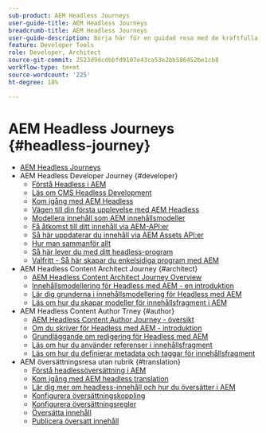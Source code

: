 ```yaml
---
sub-product: AEM Headless Journeys
user-guide-title: AEM Headless Journeys
breadcrumb-title: AEM Headless Journeys
user-guide-description: Börja här för en guidad resa med de kraftfulla och flexibla headless-funktionerna i AEM, deras kapaciteter och hur du kan utnyttja dem i ditt projekt.
feature: Developer Tools
role: Developer, Architect
source-git-commit: 2523d9dcdbbfd9107e43ca53e2bb586452be1cb8
workflow-type: tm+mt
source-wordcount: '225'
ht-degree: 18%

---
```



# AEM Headless Journeys {#headless-journey}

+ [AEM Headless Journeys](/help/journey-headless/home.md)
+ AEM Headless Developer Journey {#developer}
   + [Förstå Headless i AEM](developer/overview.md)
   + [Läs om CMS Headless Development](developer/learn-about.md)
   + [Kom igång med AEM Headless](developer/getting-started.md)
   + [Vägen till din första upplevelse med AEM Headless](developer/path-to-first-experience.md)
   + [Modellera innehåll som AEM innehållsmodeller](developer/model-your-content.md)
   + [Få åtkomst till ditt innehåll via AEM-API:er](developer/access-your-content.md)
   + [Så här uppdaterar du innehåll via AEM Assets API:er](developer/update-your-content.md)
   + [Hur man sammanför allt](developer/put-it-all-together.md)
   + [Så här lever du med ditt headless-program](developer/go-live.md)
   + [Valfritt - Så här skapar du enkelsidiga program med AEM](developer/create-spa.md)
+ AEM Headless Content Architect Journey {#architect}
   + [AEM Headless Content Architect Journey Overview](architect/overview.md)
   + [Innehållsmodellering för Headless med AEM - en introduktion](architect/introduction.md)
   + [Lär dig grunderna i innehållsmodellering för Headless med AEM](architect/basics.md)
   + [Läs om hur du skapar modeller för innehållsfragment i AEM](architect/model-structure.md)
+ AEM Headless Content Author Trney {#author}
   + [AEM Headless Content Author Journey - översikt](author/overview.md)
   + [Om du skriver för Headless med AEM - introduktion](author/introduction.md)
   + [Grundläggande om redigering för Headless med AEM](author/basics.md)
   + [Läs om hur du använder referenser i innehållsfragment](author/references.md)
   + [Läs om hur du definierar metadata och taggar för innehållsfragment](author/metadata-tagging.md)
+ AEM översättningsresa utan rubrik {#translation}
   + [Förstå headlessöversättning i AEM](translation/overview.md)
   + [Kom igång med AEM headless translation](translation/getting-started.md)
   + [Lär dig mer om headless-innehåll och hur du översätter i AEM](translation/learn-about.md)
   + [Konfigurera översättningskoppling](translation/configure-connector.md)
   + [Konfigurera översättningsregler](translation/translation-rules.md)
   + [Översätta innehåll](translation/translate-content.md)
   + [Publicera översatt innehåll](translation/publish-content.md)
